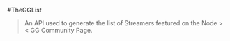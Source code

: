 #TheGGList

> An API used to generate the list of Streamers featured on the Node >< GG Community Page.
